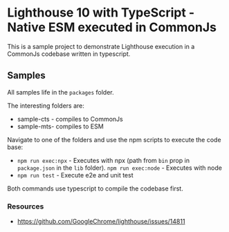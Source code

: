# Lighthouse 10 with TypeScript - Native ESM executed in CommonJs

This is a sample project to demonstrate Lighthouse execution in a CommonJs codebase written in typescript. 

## Samples

All samples life in the `packages` folder. 

The interesting folders are:
- sample-cts - compiles to CommonJs
- sample-mts- compiles to ESM

Navigate to one of the folders and use the npm scripts to execute the code base:
- `npm run exec:npx` - Executes with npx (path from `bin` prop in `package.json` in the `lib` folder).
  `npm run exec:node` - Executes with node
- `npm run test` - Execute e2e and unit test

Both commands use typescript to compile the codebase first.


### Resources

- https://github.com/GoogleChrome/lighthouse/issues/14811
